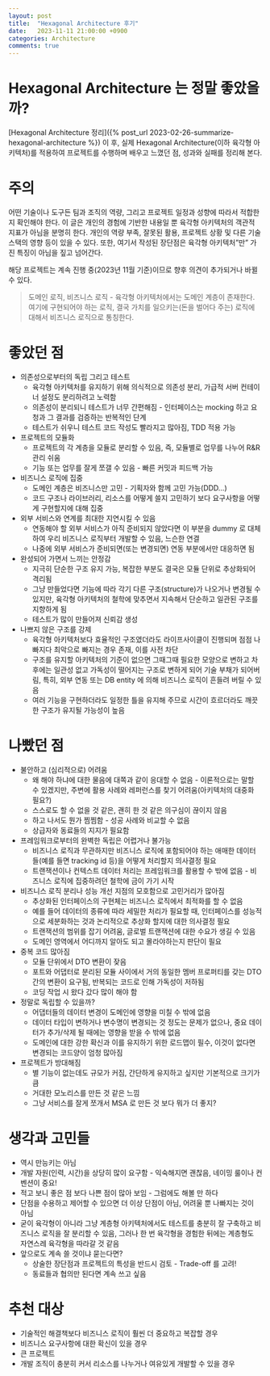 ```yaml
---
layout: post
title:  "Hexagonal Architecture 후기"
date:   2023-11-11 21:00:00 +0900
categories: Architecture
comments: true
---
```


# Hexagonal Architecture 는 정말 좋았을까?

[Hexagonal Architecture 정리]({% post_url 2023-02-26-summarize-hexagonal-architecture %}) 이 후, 실제 Hexagonal Architecture(이하 육각형 아키텍처)를 적용하여 프로젝트를 수행하며 배우고 느꼈던 점, 성과와 실패를 정리해 본다.

# 주의

어떤 기술이나 도구든 팀과 조직의 역량, 그리고 프로젝트 일정과 성향에 따라서 적합한지 확인해야 한다. 이 글은 개인의 경험에 기반한 내용일 뿐 육각형 아키텍처의 객관적 지표가 아님을 분명히 한다. 개인의 역량 부족, 잘못된 활용, 프로젝트 상황 및 다른 기술 스택의 영향 등이 있을 수 있다. 또한, 여기서 작성된 장단점은 육각형 아키텍처”만” 가진 특징이 아님을 짚고 넘어간다.

해당 프로젝트는 계속 진행 중(2023년 11월 기준)이므로 향후 의견이 추가되거나 바뀔 수 있다.

> 도메인 로직, 비즈니스 로직 - 육각형 아키텍처에서는 도메인 계층이 존재한다. 여기에 구현되어야 하는 로직, 결국 가치를 일으키는(돈을 벌어다 주는) 로직에 대해서 비즈니스 로직으로 통칭한다.
> 

# 좋았던 점

- 의존성으로부터의 독립 그리고 테스트
    - 육각형 아키텍처를 유지하기 위해 의식적으로 의존성 분리, 가급적 서버 컨테이너 설정도 분리하려고 노력함
    - 의존성이 분리되니 테스트가 너무 간편해짐 - 인터페이스는 mocking 하고 요청과 그 결과를 검증하는 반복적인 단계
    - 테스트가 쉬우니 테스트 코드 작성도 빨라지고 많아짐, TDD 적용 가능
- 프로젝트의 모듈화
    - 프로젝트의 각 계층을 모듈로 분리할 수 있음, 즉, 모듈별로 업무를 나누어 R&R 관리 쉬움
    - 기능 또는 업무를 잘게 쪼갤 수 있음 - 빠른 커밋과 피드백 가능
- 비즈니스 로직에 집중
    - 도메인 계층은 비즈니스만 고민 - 기획자와 함께 고민 가능(DDD…)
    - 코드 구조나 라이브러리, 리소스를 어떻게 쓸지 고민하기 보다 요구사항을 어떻게 구현할지에 대해 집중
- 외부 서비스와 연계를 최대한 지연시킬 수 있음
    - 연동해야 할 외부 서비스가 아직 준비되지 않았다면 이 부분을 dummy 로 대체하여 우리 비즈니스 로직부터 개발할 수 있음, 느슨한 연결
    - 나중에 외부 서비스가 준비되면(또는 변경되면) 연동 부분에서만 대응하면 됨
- 완성되어 가면서 느끼는 안정감
    - 지극히 단순한 구조 유지 가능, 복잡한 부분도 결국은 모듈 단위로 추상화되어 격리됨
    - 그냥 만들었다면 기능에 따라 각기 다른 구조(structure)가 나오거나 변경될 수 있지만, 육각형 아키텍처의 철학에 맞추면서 지속해서 단순하고 일관된 구조를 지향하게 됨
    - 테스트가 많이 만들어져 신뢰감 생성
- 나쁘지 않은 구조를 강제
    - 육각형 아키텍처보다 효율적인 구조였더라도 라이프사이클이 진행되며 점점 나빠지다 최악으로 빠지는 경우 존재, 이를 사전 차단
    - 구조를 유지할 아키텍처의 기준이 없으면 그때그때 필요한 모양으로 변하고 차후에는 일관성 없고 가독성이 떨어지는 구조로 변하게 되어 기술 부채가 되어버림, 특히, 외부 연동 또는 DB entity 에 의해 비즈니스 로직이 흔들려 버릴 수 있음
    - 여러 기능을 구현하더라도 일정한 틀을 유지해 주므로 시간이 흐르더라도 깨끗한 구조가 유지될 가능성이 높음

# 나빴던 점

- 불안하고 (심리적으로) 어려움
    - 왜 해야 하냐에 대한 물음에 대쪽과 같이 응대할 수 없음 - 이론적으로는 말할 수 있겠지만, 주변에 활용 사례와 레퍼런스를 찾기 어려움(아키텍처의 대중화 필요?)
    - 스스로도 할 수 없을 것 같은, 괜히 한 것 같은 의구심이 끊이지 않음
    - 하고 나서도 뭔가 찜찜함 - 성공 사례와 비교할 수 없음
    - 상급자와 동료들의 지지가 필요함
- 프레임워크로부터의 완벽한 독립은 어렵거나 불가능
    - 비즈니스 로직과 무관하지만 비즈니스 로직에 포함되어야 하는 애매한 데이터들(예를 들면 tracking id 등)을 어떻게 처리할지 의사결정 필요
    - 트랜잭션이나 컨텍스트 데이터 처리는 프레임워크를 활용할 수 밖에 없음 - 비즈니스 로직에 집중하려던 철학에 금이 가기 시작
- 비즈니스 로직 분리나 성능 개선 지점의 모호함으로 고민거리가 많아짐
    - 추상화된 인터페이스의 구현체는 비즈니스 로직에서 최적화를 할 수 없음
    - 예를 들어 데이터의 종류에 따라 세밀한 처리가 필요할 때, 인터페이스를 성능적으로 세분화하는 것과 논리적으로 추상화 할지에 대한 의사결정 필요
    - 트랜잭션의 범위를 잡기 어려움, 글로벌 트랜잭션에 대한 수요가 생길 수 있음
    - 도메인 영역에서 어디까지 알아도 되고 몰라야하는지 판단이 필요
- 중복 코드 많아짐
    - 모듈 단위에서 DTO 변환이 잦음
    - 포트와 어댑터로 분리된 모듈 사이에서 거의 동일한 멤버 프로퍼티를 갖는 DTO 간의 변환이 요구됨, 반복되는 코드로 인해 가독성이 저하됨
    - 코딩 작업 시 왔다 갔다 많이 해야 함
- 정말로 독립할 수 있을까?
    - 어댑터들의 데이터 변경이 도메인에 영향을 미칠 수 밖에 없음
    - 데이터 타입이 변하거나 변수명이 변경되는 것 정도는 문제가 없으나, 중요 데이터가 추가/삭제 될 때에는 영향을 받을 수 밖에 없음
    - 도메인에 대한 강한 확신과 이를 유지하기 위한 로드맵이 필수, 이것이 없다면 변경되는 코드양이 엄청 많아짐
- 프로젝트가 방대해짐
    - 별 기능이 없는데도 규모가 커짐, 간단하게 유지하고 싶지만 기본적으로 크기가 큼
    - 거대한 모노리스를 만든 것 같은 느낌
    - 그냥 서비스를 잘게 쪼개서 MSA 로 만든 것 보다 뭐가 더 좋지?

# 생각과 고민들

- 역시 만능키는 아님
- 개발 자원(인력, 시간)을 상당히 많이 요구함 - 익숙해지면 괜찮음, 네이밍 룰이나 컨벤션이 중요!
- 적고 보니 좋은 점 보다 나쁜 점이 많아 보임 - 그럼에도 해볼 만 하다
- 단점을 수용하고 제어할 수 있으면 더 이상 단점이 아님, 어려울 뿐 나빠지는 것이 아님
- 굳이 육각형이 아니라 그냥 계층형 아키텍처에서도 테스트를 충분히 잘 구축하고 비즈니스 로직을 잘 분리할 수 있음, 그러나 한 번 육각형을 경험한 뒤에는 계층형도 자연스레 육각형을 따라갈 것 같음
- 앞으로도 계속 쓸 것이냐 묻는다면?
    - 상술한 장단점과 프로젝트의 특성을 반드시 검토 - Trade-off 를 고려!
    - 동료들과 협의만 된다면 계속 쓰고 싶음

# 추천 대상

- 기술적인 해결책보다 비즈니스 로직이 훨씬 더 중요하고 복잡할 경우
- 비즈니스 요구사항에 대한 확신이 있을 경우
- 큰 프로젝트
- 개발 조직이 충분히 커서 리소스를 나누거나 여유있게 개발할 수 있을 경우